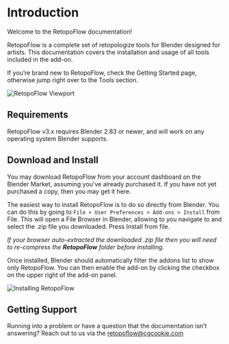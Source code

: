 # Introduction

Welcome to the RetopoFlow documentation!


RetopoFlow is a complete set of retopologize tools for Blender designed for artists. This documentation covers the installation and usage of all tools included in the add-on.

If you’re brand new to RetopoFlow, check the Getting Started page, otherwise jump right over to the Tools section.

![RetopoFlow Viewport]()

## Requirements

RetopoFlow v3.x requires Blender 2.83 or newer, and will work on any operating system Blender supports.

## Download and Install

You may download RetopoFlow from your account dashboard on the Blender Market, assuming you’ve already purchased it. If you have not yet purchased a copy, then you may get it here.

The easiest way to install RetopoFlow is to do so directly from Blender. You can do this by going to `File > User Preferences > Add-ons > Install` from File. This will open a File Browser in Blender, allowing to you navigate to and select the .zip file you downloaded. Press Install from file.

_If your browser auto-extracted the downloaded .zip file then you will need to re-compress the **RetopoFlow** folder before installing._

Once installed, Blender should automatically filter the addons list to show only RetopoFlow. You can then enable the add-on by clicking the checkbox on the upper right of the add-on panel.

![Installing RetopoFlow]()


## Getting Support

Running into a problem or have a question that the documentation isn’t answering? Reach out to us via the retopoflow@cgcookie.com
